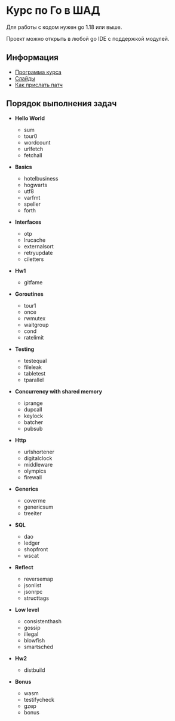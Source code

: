 # Курс по Го в ШАД

Для работы с кодом нужен go 1.18 или выше.

Проект можно открыть в любой go IDE с поддержкой модулей.

## Информация

- [Программа курса](docs/syllabus.md)
- [Слайды](https://p.go.manytask.org/)
- [Как прислать патч](CONTRIBUTING.md)

## Порядок выполнения задач

- **Hello World**
  - sum
  - tour0
  - wordcount
  - urlfetch
  - fetchall

- **Basics**
  - hotelbusiness
  - hogwarts
  - utf8
  - varfmt
  - speller
  - forth

- **Interfaces**
  - otp
  - lrucache
  - externalsort
  - retryupdate
  - ciletters

- **Hw1**
  - gitfame

- **Goroutines**
  - tour1
  - once
  - rwmutex
  - waitgroup
  - cond
  - ratelimit

- **Testing**
  - testequal
  - fileleak
  - tabletest
  - tparallel

- **Concurrency with shared memory**
  - iprange
  - dupcall
  - keylock
  - batcher
  - pubsub

- **Http**
  - urlshortener
  - digitalclock
  - middleware
  - olympics
  - firewall

- **Generics**
  - coverme
  - genericsum
  - treeiter

- **SQL**
  - dao
  - ledger
  - shopfront
  - wscat

- **Reflect**
  - reversemap
  - jsonlist
  - jsonrpc
  - structtags

- **Low level**
  - consistenthash
  - gossip
  - illegal
  - blowfish
  - smartsched

- **Hw2**
  - distbuild

- **Bonus**
  - wasm
  - testifycheck
  - gzep
  - bonus

